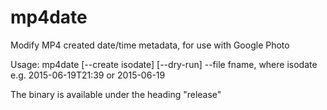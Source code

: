 # mp4date
 Modify MP4 created date/time metadata, for use with Google Photo

Usage:
  mp4date [--create isodate] [--dry-run] --file fname,
  where isodate e.g. 2015-06-19T21:39 or 2015-06-19
  
The binary is available under the heading "release"
